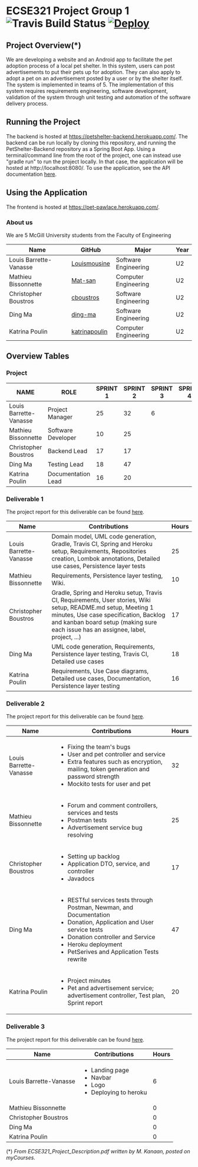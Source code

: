 # ECSE321 Project Group 1 ![Travis Build Status](https://travis-ci.com/McGill-ECSE321-Winter2020/project-group-01.svg?token=fsmRFkAy9TTnJy5UEPzf&branch=master) [![Deploy](https://www.herokucdn.com/deploy/button.svg)](https://heroku.com/deploy?template=https://github.com/McGill-ECSE321-Winter2020/project-group-01)

## Project Overview(*)
We are developing a website and an Android app to facilitate the pet adoption process of a local pet shelter. In this system,
users can post advertisements to put their pets up for adoption. They can also apply to adopt a pet on an advertisement
posted by a user or by the shelter itself. The system is implemented in teams of 5. The implementation of this system
requires requirements engineering, software development, validation of the system through unit testing and automation of the software
delivery process.

## Running the Project
The backend is hosted at https://petshelter-backend.herokuapp.com/. The backend can be run locally by cloning this repository, and running the PetShelter-Backend repository as a Spring Boot App. Using a terminal/command line from the root of the project, one can instead use "gradle run" to run the project locally. In that case, the application will be hosted at http://localhost:8080/. To use the application, see the API documentation [here](https://github.com/McGill-ECSE321-Winter2020/project-group-01/wiki/RESTful-services-documentation).

## Using the Application
The frontend is hosted at https://pet-pawlace.herokuapp.com/.

### About us
We are 5 McGill University students from the Faculty of Engineering

| Name | GitHub | Major | Year |
| ------------- | ------------- | ------------- | ------------- |
|Louis Barrette-Vanasse | [Louismousine](https://github.com/Louismousine) | Software Engineering | U2 |
|Mathieu Bissonnette | [Mat-san](https://github.com/Mat-san) | Computer Engineering | U2 |
|Christopher Boustros | [cboustros](https://github.com/cboustros) | Software Engineering | U2 |
|Ding Ma | [ding-ma](https://github.com/ding-ma) | Software Engineering | U2 |
|Katrina Poulin | [katrinapoulin](https://github.com/katrinapoulin) | Computer Engineering | U2 |

## Overview Tables
### Project
| NAME                   | ROLE |  SPRINT 1 | SPRINT 2 | SPRINT 3 | SPRINT 4 |
|------------------------|------|-----------|----------|----------|----------|
| Louis Barrette-Vanasse | Project Manager | 25        |   32       |    6      |          |
| Mathieu Bissonnette    |Software Developer| 10        |     25     |          |          |
| Christopher Boustros   | Backend Lead| 17        |      17   |          |          |
| Ding Ma                |   Testing Lead | 18        |     47     |          |          |
| Katrina Poulin         | Documentation Lead | 16        |    20      |          |          |
### Deliverable 1

The project report for this deliverable can be found [here](https://github.com/McGill-ECSE321-Winter2020/project-group-01/wiki/Project-Report:-Sprint-1).

| Name | Contributions | Hours |
| ------------- | ------------- | ------------- |
| Louis Barrette-Vanasse | Domain model, UML code generation, Gradle, Travis CI, Spring and Heroku setup, Requirements, Repositories creation, Lombok annotations, Detailed use cases, Persistence layer tests | 25 |
| Mathieu Bissonnette |Requirements, Persistence layer testing, Wiki. | 10 |
| Christopher Boustros | Gradle, Spring and Heroku setup, Travis CI, Requirements, User stories, Wiki setup, README.md setup, Meeting 1 minutes, Use case specification, Backlog and kanban board setup (making sure each issue has an assignee, label, project, ...) | 17 |
| Ding Ma | UML code generation, Requirements, Persistence layer testing, Travis CI, Detailed use cases | 18 |
| Katrina Poulin | Requirements, Use Case diagrams, Detailed use cases, Documentation, Persistence layer testing | 16 |

### Deliverable 2

The project report for this deliverable can be found [here](https://github.com/McGill-ECSE321-Winter2020/project-group-01/wiki/Project-Report:-Sprint-2).

| Name | Contributions | Hours |
| ------------- | ------------- | ------------- |
| Louis Barrette-Vanasse | <ul><li>Fixing the team's bugs</li><li>User and pet controller and service</li><li>Extra features such as encryption, mailing, token generation and password strength</li><li>Mockito tests for user and pet</li></ul>| 32 |
| Mathieu Bissonnette | <ul><li>Forum and comment controllers, services and tests</li><li>Postman tests</li><li>Advertisement service bug resolving</li></ul>| 25 |
| Christopher Boustros | <ul><li>Setting up backlog</li><li>Application DTO, service, and controller</li><li>Javadocs</li> | 17 |
| Ding Ma | <ul><li>RESTful services tests through Postman, Newman, and Documentation </li><li>Donation, Application and User service tests </li><li>Donation controller and Service </li><li>Heroku deployment</li><li>PetSerives and Application Tests rewrite</li></ul> | 47 |
| Katrina Poulin |<ul><li>Project minutes</li><li>Pet and advertisement service; advertisement controller, Test plan, Sprint report</li></ul>| 20 |

### Deliverable 3

The project report for this deliverable can be found [here](https://github.com/McGill-ECSE321-Winter2020/project-group-01/wiki/Project-Report:-Sprint-3).

| Name | Contributions | Hours |
| ------------- | ------------- | ------------- |
| Louis Barrette-Vanasse | <ul><li>Landing page</li><li>Navbar</li><li>Logo</li><li>Deploying to heroku</li></ul>| 6 |
| Mathieu Bissonnette | | 0 |
| Christopher Boustros |  | 0 |
| Ding Ma | | 0 |
| Katrina Poulin || 0 |
(*) *From ECSE321_Project_Description.pdf written by M. Kanaan, posted on myCourses.*

